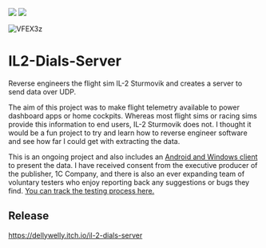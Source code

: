 <a href="https://docs.microsoft.com/en-us/dotnet/csharp/"><img src="https://img.shields.io/badge/%20-Winforms-purple.svg"/></a>
<a href="https://docs.microsoft.com/en-us/dotnet/csharp/"><img src="https://img.shields.io/badge/%20-C%2B%2B-blue.svg"/></a>

![VFEX3z](https://user-images.githubusercontent.com/45520351/151053750-5e95be44-932c-4e19-a274-a53da8d04cfa.png)

# IL2-Dials-Server
Reverse engineers the flight sim IL-2 Sturmovik and creates a server to send data over UDP. 

The aim of this project was to make flight telemetry available to power dashboard apps or home cockpits. Whereas most flight sims or racing sims provide this information to end users, IL-2 Sturmovik does not. I thought it would be a fun project to try and learn how to reverse engineer software and see how far I could get with extracting the data.

This is an ongoing project and also includes an [Android and Windows client](https://github.com/itsjustdel/IL2-Dials-Client) to present the data. I have received consent from the executive producer of the publisher, 1C Company, and there is also an ever expanding team of voluntary testers who enjoy reporting back any suggestions or bugs they find. [You can track the testing process here.](https://discord.gg/tuN8yuwS9V)

## Release
https://dellywelly.itch.io/il-2-dials-server


